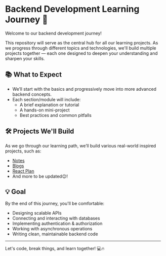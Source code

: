 # Backend Development Learning Journey 🚀

Welcome to our backend development journey!

This repository will serve as the central hub for all our learning projects. As we progress through different topics and technologies, we'll build multiple projects together — each one designed to deepen your understanding and sharpen your skills.

## 📚 What to Expect

- We’ll start with the basics and progressively move into more advanced backend concepts.
- Each section/module will include:
  - A brief explanation or tutorial
  - A hands-on mini-project
  - Best practices and common pitfalls

## 🛠 Projects We'll Build

As we go through our learning path, we’ll build various real-world inspired projects, such as:

- [Notes](Notes.md)
- [Blogs](Blogs.md)
- [React Plan](ReactPlan.md)
- And more to be updated😉!

## 💡 Goal

By the end of this journey, you'll be comfortable:

- Designing scalable APIs
- Connecting and interacting with databases
- Implementing authentication & authorization
- Working with asynchronous operations
- Writing clean, maintainable backend code

---

Let's code, break things, and learn together! 💻🔥
